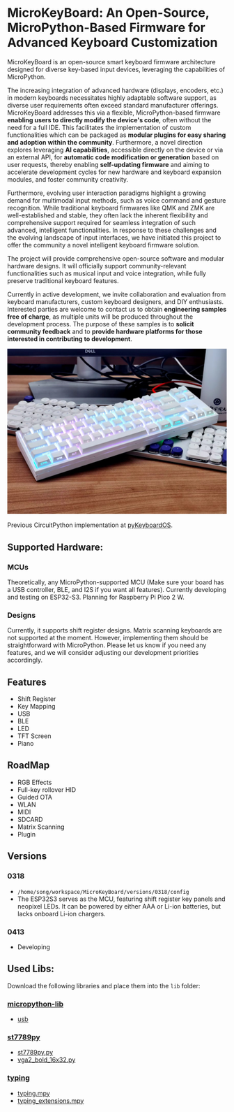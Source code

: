 # MicroKeyBoard: An Open-Source, MicroPython-Based Firmware for Advanced Keyboard Customization

MicroKeyBoard is an open-source smart keyboard firmware architecture designed for diverse key-based input devices, leveraging the capabilities of MicroPython.

The increasing integration of advanced hardware (displays, encoders, etc.) in modern keyboards necessitates highly adaptable software support, as diverse user requirements often exceed standard manufacturer offerings. MicroKeyBoard addresses this via a flexible, MicroPython-based firmware **enabling users to directly modify the device's code**, often without the need for a full IDE. This facilitates the implementation of custom functionalities which can be packaged as **modular plugins for easy sharing and adoption within the community**. Furthermore, a novel direction explores leveraging **AI capabilities**, accessible directly on the device or via an external API, for **automatic code modification or generation** based on user requests, thereby enabling **self-updating firmware** and aiming to accelerate development cycles for new hardware and keyboard expansion modules, and foster community creativity.

Furthermore, evolving user interaction paradigms highlight a growing demand for multimodal input methods, such as voice command and gesture recognition. While traditional keyboard firmwares like QMK and ZMK are well-established and stable, they often lack the inherent flexibility and comprehensive support required for seamless integration of such advanced, intelligent functionalities. In response to these challenges and the evolving landscape of input interfaces, we have initiated this project to offer the community a novel intelligent keyboard firmware solution.

The project will provide comprehensive open-source software and modular hardware designs. It will officially support community-relevant functionalities such as musical input and voice integration, while fully preserve traditional keyboard features.

Currently in active development, we invite collaboration and evaluation from keyboard manufacturers, custom keyboard designers, and DIY enthusiasts. Interested parties are welcome to contact us to obtain **engineering samples free of charge**, as multiple units will be produced throughout the development process. The purpose of these samples is to **solicit community feedback** and to **provide hardware platforms for those interested in contributing to development**.

![Key](pictures/poc_2024.png)

Previous CircuitPython implementation at [pyKeyboardOS](https://github.com/songxxzp/pyKeyboardOS).

## Supported Hardware:

### MCUs
Theoretically, any MicroPython-supported MCU (Make sure your board has a USB controller, BLE, and I2S if you want all features).
Currently developing and testing on ESP32-S3.
Planning for Raspberry Pi Pico 2 W.

### Designs
Currently, it supports shift register designs. Matrix scanning keyboards are not supported at the moment. However, implementing them should be straightforward with MicroPython. Please let us know if you need any features, and we will consider adjusting our development priorities accordingly.

## Features

- Shift Register
- Key Mapping
- USB
- BLE
- LED
- TFT Screen
- Piano

## RoadMap

- RGB Effects
- Full-key rollover HID
- Guided OTA
- WLAN
- MIDI
- SDCARD
- Matrix Scanning
- Plugin

## Versions

### 0318
- `/home/song/workspace/MicroKeyBoard/versions/0318/config`
- The ESP32S3 serves as the MCU, featuring shift register key panels and neopixel LEDs. It can be powered by either AAA or Li-ion batteries, but lacks onboard Li-ion chargers.


### 0413
- Developing


## Used Libs:
Download the following libraries and place them into the `lib` folder:

### [micropython-lib](https://github.com/micropython/micropython-lib)
- [usb](https://github.com/micropython/micropython-lib/tree/master/micropython/usb)

### [st7789py](https://github.com/russhughes/st7789py_mpy)
- [st7789py.py](https://github.com/russhughes/st7789py_mpy/blob/master/lib/st7789py.py)
- [vga2_bold_16x32.py](https://github.com/russhughes/st7789py_mpy/blob/master/romfonts/vga2_bold_16x32.py)

### [typing](https://github.com/Josverl/micropython-stubs)
- [typing.mpy](https://github.com/Josverl/micropython-stubs/blob/main/mip/typing.mpy)
- [typing_extensions.mpy](https://github.com/Josverl/micropython-stubs/blob/main/mip/typing_extensions.mpy)
